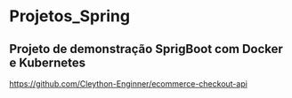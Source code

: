 # Projetos_Spring

## Projeto de demonstração SprigBoot com Docker e Kubernetes

https://github.com/Cleython-Enginner/ecommerce-checkout-api 

